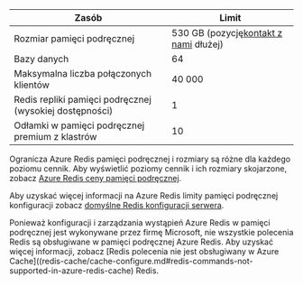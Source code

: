 | Zasób                                    | Limit                                  |
|---------------------------------------------|----------------------------------------|
| Rozmiar pamięci podręcznej                                  | 530 GB (pozycję[kontakt z nami](mailto:wapteams@microsoft.com?subject=Redis%20Cache%20quota%20increase) dłużej)                                  |
| Bazy danych                                   | 64                                     |
| Maksymalna liczba połączonych klientów                       | 40 000                                 |
| Redis repliki pamięci podręcznej (wysokiej dostępności) | 1 |
| Odłamki w pamięci podręcznej premium z klastrów    | 10 |

Ogranicza Azure Redis pamięci podręcznej i rozmiary są różne dla każdego poziomu cennik. Aby wyświetlić poziomy cennik i ich rozmiary skojarzone, zobacz [Azure Redis ceny pamięci podręcznej](https://azure.microsoft.com/pricing/details/cache/).

Aby uzyskać więcej informacji na Azure Redis limity pamięci podręcznej konfiguracji zobacz [domyślne Redis konfiguracji serwera](redis-cache/cache-configure.md#default-redis-server-configuration).

Ponieważ konfiguracji i zarządzania wystąpień Azure Redis w pamięci podręcznej jest wykonywane przez firmę Microsoft, nie wszystkie polecenia Redis są obsługiwane w pamięci podręcznej Azure Redis. Aby uzyskać więcej informacji, zobacz [Redis polecenia nie jest obsługiwany w Azure Cache]((redis-cache/cache-configure.md#redis-commands-not-supported-in-azure-redis-cache) Redis.